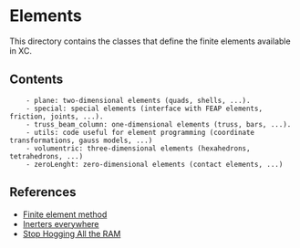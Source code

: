 # Elements

This directory contains the classes that define the finite elements available in XC. 

## Contents

		- plane: two-dimensional elements (quads, shells, ...).
		- special: special elements (interface with FEAP elements, friction, joints, ...).
		- truss_beam_column: one-dimensional elements (truss, bars, ...).
		- utils: code useful for element programming (coordinate transformations, gauss models, ...)
		- volumentric: three-dimensional elements (hexahedrons, tetrahedrons, ...)
		- zeroLenght: zero-dimensional elements (contact elements, ...)
		
## References

- [Finite element method](https://en.wikipedia.org/wiki/Finite_element_method)
- [Inerters everywhere](https://portwooddigital.com/2021/11/13/inerters-everywhere/)
- [Stop Hogging All the RAM](https://portwooddigital.com/2022/11/16/stop-hogging-all-the-ram/)
